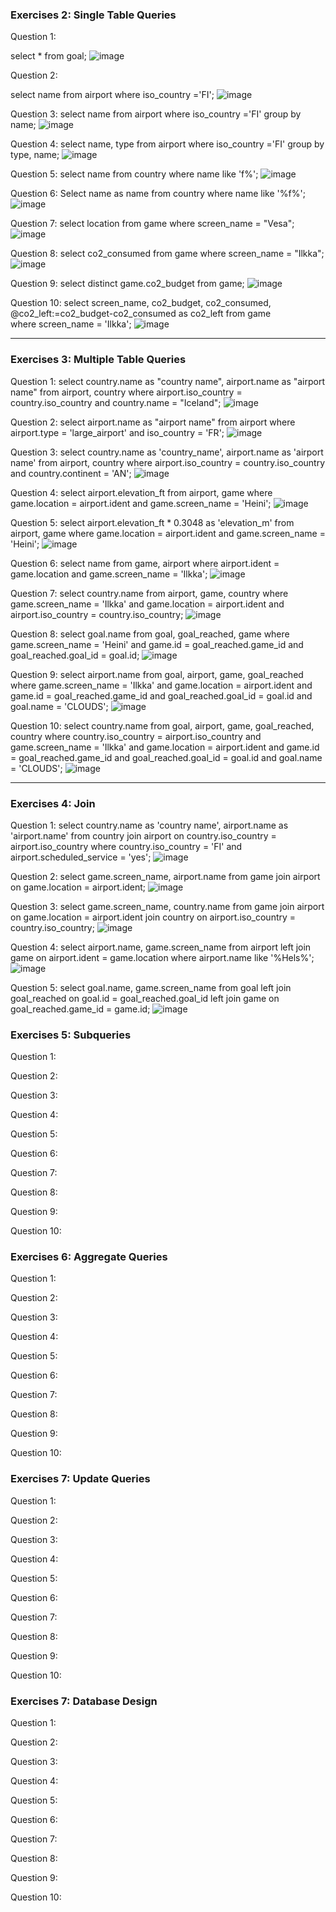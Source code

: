 ### Exercises 2: Single Table Queries

Question 1:

select * from goal;
![image](https://github.com/user-attachments/assets/d9e9e350-d0c6-4bee-9c0d-d6f175443c63)

Question 2:

select name from airport where iso_country ='FI';
![image](https://github.com/user-attachments/assets/b9e5e22b-de15-4abd-acab-5331e6f9d88f)

Question 3:
select name from airport where iso_country ='FI' group by name;
![image](https://github.com/user-attachments/assets/7174d5db-01d0-4af2-80a7-01cfb6e3edde)

Question 4:
select name, type from airport where iso_country ='FI' group by type, name;
![image](https://github.com/user-attachments/assets/4e256d21-7d2c-4d69-b588-ad16bf0d2357)

Question 5:
select name from country where name like 'f%';
![image](https://github.com/user-attachments/assets/ed32e57e-a3c8-47ce-a276-76ef42dcd741)

Question 6:
Select name as name from country where name like '%f%';
![image](https://github.com/user-attachments/assets/f4b94ee4-aa7e-4f66-88f8-90ae45e7e637)

Question 7:
select location from game where screen_name = "Vesa";
![image](https://github.com/user-attachments/assets/ade081df-9ef7-457a-9053-e5cb1f297f7e)

Question 8:
select co2_consumed from game where screen_name = "Ilkka";
![image](https://github.com/user-attachments/assets/2bd23e4c-ebc4-4233-891d-1fb2cffaa188)

Question 9:
select distinct game.co2_budget from game;
![image](https://github.com/user-attachments/assets/3d1017eb-c3df-4941-8c13-77ede6d8b845)

Question 10:
select screen_name, co2_budget, co2_consumed, @co2_left:=co2_budget-co2_consumed as co2_left
from game  
where screen_name = 'Ilkka';
![image](https://github.com/user-attachments/assets/f5916a07-438e-4d89-bd0f-4c69d4a85e52)

--------------------------------------------------------------------------------------------------------------------------

### Exercises 3: Multiple Table Queries

Question 1:
select country.name as "country name", airport.name as "airport name"
from airport, country
where airport.iso_country = country.iso_country and country.name = "Iceland";
![image](https://github.com/user-attachments/assets/7f2af940-8a48-4fd3-97e1-870e139f7cff)

Question 2:
select airport.name as "airport name"
from airport
where airport.type = 'large_airport' and iso_country = 'FR';
![image](https://github.com/user-attachments/assets/d641ec70-a3f6-48f7-b5cc-6f8449731e1d)

Question 3:
select country.name as 'country_name', airport.name as 'airport name'
from airport, country 
where airport.iso_country = country.iso_country and country.continent = 'AN';
![image](https://github.com/user-attachments/assets/892f9e2c-9923-4060-8b67-71924b763882)

Question 4:
select airport.elevation_ft
from airport, game
where game.location = airport.ident and game.screen_name = 'Heini';
![image](https://github.com/user-attachments/assets/6538a8a4-89ce-4b5c-a016-695960488d82)

Question 5:
select airport.elevation_ft * 0.3048 as 'elevation_m'
from airport, game
where game.location = airport.ident and game.screen_name = 'Heini';
![image](https://github.com/user-attachments/assets/08bf638e-d264-4bea-a4f9-a47eb32ec87d)

Question 6:
select name
from game, airport
where airport.ident = game.location and game.screen_name = 'Ilkka';
![image](https://github.com/user-attachments/assets/feafbad8-0e15-434c-9cb8-88604d88a95c)

Question 7:
select country.name
from airport, game, country
where game.screen_name = 'Ilkka' 
  and game.location = airport.ident 
  and airport.iso_country = country.iso_country;
![image](https://github.com/user-attachments/assets/bbc96790-c745-4c9b-bd7d-9ea80b4739a4)

Question 8:
select goal.name
from goal, goal_reached, game
where game.screen_name = 'Heini' 
  and game.id = goal_reached.game_id 
  and goal_reached.goal_id = goal.id;
![image](https://github.com/user-attachments/assets/494f879c-6ef3-480e-ad5b-cf0eeceabb93)

Question 9:
select airport.name
from goal, airport, game, goal_reached
where game.screen_name = 'Ilkka'
  and game.location = airport.ident
  and game.id = goal_reached.game_id
  and goal_reached.goal_id = goal.id
  and goal.name = 'CLOUDS';
![image](https://github.com/user-attachments/assets/74f78e50-0f83-4282-8985-783de92eba9f)

Question 10:
select country.name
from goal, airport, game, goal_reached, country
where country.iso_country = airport.iso_country
  and game.screen_name = 'Ilkka'
  and game.location = airport.ident
  and game.id = goal_reached.game_id
  and goal_reached.goal_id = goal.id
  and goal.name = 'CLOUDS';
![image](https://github.com/user-attachments/assets/71309987-26f5-4d01-bc02-8edd1b977a41)


--------------------------------------------------------------------------------------------------------------------------

### Exercises 4: Join

Question 1:
select country.name as 'country name', airport.name as 'airport.name'
from country join airport on country.iso_country = airport.iso_country
where country.iso_country = 'FI' and airport.scheduled_service = 'yes';
![image](https://github.com/user-attachments/assets/2d7e9f22-1cad-4a5c-84e0-09e05a47fbb0)

Question 2:
select game.screen_name, airport.name
from game join airport on game.location = airport.ident;
![image](https://github.com/user-attachments/assets/83894672-49d1-4edf-9c3f-adfc175373c0)

Question 3:
select game.screen_name, country.name
from game join airport on game.location = airport.ident
    join country on airport.iso_country = country.iso_country;
![image](https://github.com/user-attachments/assets/f8e3148b-d181-48ce-9f18-b47069f4795a)

Question 4:
select airport.name, game.screen_name
from airport left join game on airport.ident = game.location
where airport.name like '%Hels%';
![image](https://github.com/user-attachments/assets/0a2c9134-f60d-4cbf-892e-ee8dac36c8b5)

Question 5:
select goal.name, game.screen_name
from goal left join goal_reached on goal.id = goal_reached.goal_id
    left join game on goal_reached.game_id = game.id;
![image](https://github.com/user-attachments/assets/28910da9-3775-40aa-9baa-74e8065bbbe5)


### Exercises 5: Subqueries

Question 1:

Question 2:

Question 3:

Question 4:

Question 5:

Question 6:

Question 7:

Question 8:

Question 9:

Question 10:

### Exercises 6: Aggregate Queries

Question 1:

Question 2:

Question 3:

Question 4:

Question 5:

Question 6:

Question 7:

Question 8:

Question 9:

Question 10:

### Exercises 7: Update Queries

Question 1:

Question 2:

Question 3:

Question 4:

Question 5:

Question 6:

Question 7:

Question 8:

Question 9:

Question 10:

### Exercises 7: Database Design

Question 1:

Question 2:

Question 3:

Question 4:

Question 5:

Question 6:

Question 7:

Question 8:

Question 9:

Question 10:
  
